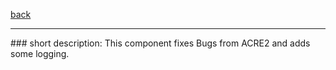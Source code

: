 [back](../components.md)
<hr>
### short description:
This component fixes Bugs from ACRE2 and adds some logging.
